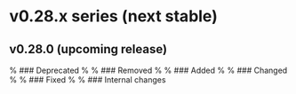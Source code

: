 # v0.28.x series (next stable)

## v0.28.0 (upcoming release)

% ### Deprecated
%
% ### Removed
%
% ### Added
%
% ### Changed
%
% ### Fixed
%
% ### Internal changes
